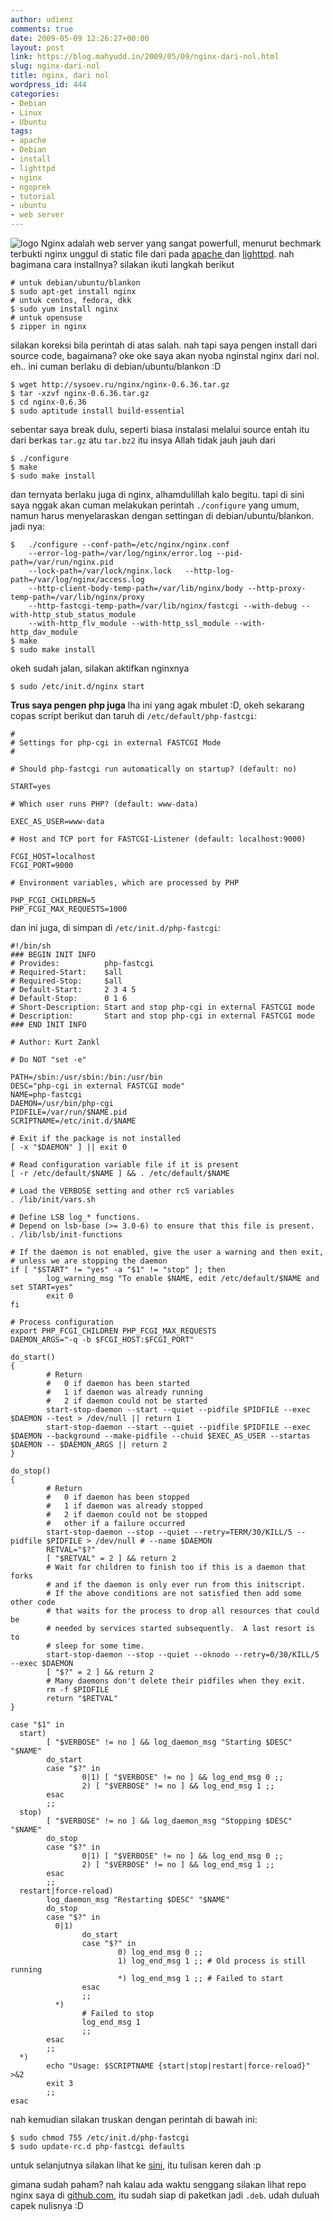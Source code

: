 ```yaml
---
author: udienz
comments: true
date: 2009-05-09 12:26:27+00:00
layout: post
link: https://blog.mahyudd.in/2009/05/09/nginx-dari-nol.html
slug: nginx-dari-nol
title: nginx, dari nol
wordpress_id: 444
categories:
- Debian
- Linux
- Ubuntu
tags:
- apache
- Debian
- install
- lighttpd
- nginx
- ngoprek
- tutorial
- ubuntu
- web server
---
```


![logo](http://nginx.org/nginx.gif)
Nginx adalah web server yang sangat powerfull, menurut bechmark terbukti nginx unggul di static file dari pada [apache ](http://www.joeandmotorboat.com/2008/02/28/apache-vs-nginx-web-server-performance-deathmatch/)dan [lighttpd](http://superjared.com/entry/benching-lighttpd-vs-nginx-static-files/). nah bagimana cara installnya? silakan ikuti langkah berikut

    
    # untuk debian/ubuntu/blankon
    $ sudo apt-get install nginx
    # untuk centos, fedora, dkk
    $ sudo yum install nginx
    # untuk opensuse
    $ zipper in nginx


silakan koreksi bila perintah di atas salah. nah tapi saya pengen install dari source code, bagaimana? oke oke saya akan nyoba nginstal nginx dari nol. eh.. ini cuman berlaku di debian/ubuntu/blankon :D

<!-- more -->

    
    $ wget http://sysoev.ru/nginx/nginx-0.6.36.tar.gz
    $ tar -xzvf nginx-0.6.36.tar.gz
    $ cd nginx-0.6.36
    $ sudo aptitude install build-essential


sebentar saya break dulu, seperti biasa instalasi melalui source entah itu dari berkas `tar.gz` atu `tar.bz2` itu insya Allah tidak jauh jauh dari

    
    $ ./configure
    $ make
    $ sudo make install


dan ternyata berlaku juga di nginx, alhamdulillah kalo begitu. tapi di sini saya nggak akan cuman melakukan perintah `./configure` yang umum, namun harus menyelaraskan dengan settingan di debian/ubuntu/blankon. jadi nya:

    
    $ 	./configure --conf-path=/etc/nginx/nginx.conf 
    	--error-log-path=/var/log/nginx/error.log --pid-path=/var/run/nginx.pid 
    	--lock-path=/var/lock/nginx.lock   --http-log-path=/var/log/nginx/access.log 
    	--http-client-body-temp-path=/var/lib/nginx/body --http-proxy-temp-path=/var/lib/nginx/proxy 
    	--http-fastcgi-temp-path=/var/lib/nginx/fastcgi --with-debug --with-http_stub_status_module 
    	--with-http_flv_module --with-http_ssl_module --with-http_dav_module
    $ make
    $ sudo make install


okeh sudah jalan, silakan aktifkan nginxnya

    
    $ sudo /etc/init.d/nginx start


**Trus saya pengen php juga**
lha ini yang agak mbulet :D, okeh sekarang copas script berikut dan taruh di `/etc/default/php-fastcgi`:

    
    #
    # Settings for php-cgi in external FASTCGI Mode
    #
    
    # Should php-fastcgi run automatically on startup? (default: no)
    
    START=yes
    
    # Which user runs PHP? (default: www-data)
    
    EXEC_AS_USER=www-data
    
    # Host and TCP port for FASTCGI-Listener (default: localhost:9000)
    
    FCGI_HOST=localhost
    FCGI_PORT=9000
    
    # Environment variables, which are processed by PHP
    
    PHP_FCGI_CHILDREN=5
    PHP_FCGI_MAX_REQUESTS=1000


dan ini juga, di simpan di `/etc/init.d/php-fastcgi`:

    
    #!/bin/sh
    ### BEGIN INIT INFO
    # Provides:          php-fastcgi
    # Required-Start:    $all
    # Required-Stop:     $all
    # Default-Start:     2 3 4 5
    # Default-Stop:      0 1 6
    # Short-Description: Start and stop php-cgi in external FASTCGI mode
    # Description:       Start and stop php-cgi in external FASTCGI mode
    ### END INIT INFO
    
    # Author: Kurt Zankl
    
    # Do NOT "set -e"
    
    PATH=/sbin:/usr/sbin:/bin:/usr/bin
    DESC="php-cgi in external FASTCGI mode"
    NAME=php-fastcgi
    DAEMON=/usr/bin/php-cgi
    PIDFILE=/var/run/$NAME.pid
    SCRIPTNAME=/etc/init.d/$NAME
    
    # Exit if the package is not installed
    [ -x "$DAEMON" ] || exit 0
    
    # Read configuration variable file if it is present
    [ -r /etc/default/$NAME ] && . /etc/default/$NAME
    
    # Load the VERBOSE setting and other rcS variables
    . /lib/init/vars.sh
    
    # Define LSB log_* functions.
    # Depend on lsb-base (>= 3.0-6) to ensure that this file is present.
    . /lib/lsb/init-functions
    
    # If the daemon is not enabled, give the user a warning and then exit,
    # unless we are stopping the daemon
    if [ "$START" != "yes" -a "$1" != "stop" ]; then
            log_warning_msg "To enable $NAME, edit /etc/default/$NAME and set START=yes"
            exit 0
    fi
    
    # Process configuration
    export PHP_FCGI_CHILDREN PHP_FCGI_MAX_REQUESTS
    DAEMON_ARGS="-q -b $FCGI_HOST:$FCGI_PORT"
    
    do_start()
    {
            # Return
            #   0 if daemon has been started
            #   1 if daemon was already running
            #   2 if daemon could not be started
            start-stop-daemon --start --quiet --pidfile $PIDFILE --exec $DAEMON --test > /dev/null || return 1
            start-stop-daemon --start --quiet --pidfile $PIDFILE --exec $DAEMON --background --make-pidfile --chuid $EXEC_AS_USER --startas $DAEMON -- $DAEMON_ARGS || return 2
    }
    
    do_stop()
    {
            # Return
            #   0 if daemon has been stopped
            #   1 if daemon was already stopped
            #   2 if daemon could not be stopped
            #   other if a failure occurred
            start-stop-daemon --stop --quiet --retry=TERM/30/KILL/5 --pidfile $PIDFILE > /dev/null # --name $DAEMON
            RETVAL="$?"
            [ "$RETVAL" = 2 ] && return 2
            # Wait for children to finish too if this is a daemon that forks
            # and if the daemon is only ever run from this initscript.
            # If the above conditions are not satisfied then add some other code
            # that waits for the process to drop all resources that could be
            # needed by services started subsequently.  A last resort is to
            # sleep for some time.
            start-stop-daemon --stop --quiet --oknodo --retry=0/30/KILL/5 --exec $DAEMON
            [ "$?" = 2 ] && return 2
            # Many daemons don't delete their pidfiles when they exit.
            rm -f $PIDFILE
            return "$RETVAL"
    }
    
    case "$1" in
      start)
            [ "$VERBOSE" != no ] && log_daemon_msg "Starting $DESC" "$NAME"
            do_start
            case "$?" in
                    0|1) [ "$VERBOSE" != no ] && log_end_msg 0 ;;
                    2) [ "$VERBOSE" != no ] && log_end_msg 1 ;;
            esac
            ;;
      stop)
            [ "$VERBOSE" != no ] && log_daemon_msg "Stopping $DESC" "$NAME"
            do_stop
            case "$?" in
                    0|1) [ "$VERBOSE" != no ] && log_end_msg 0 ;;
                    2) [ "$VERBOSE" != no ] && log_end_msg 1 ;;
            esac
            ;;
      restart|force-reload)
            log_daemon_msg "Restarting $DESC" "$NAME"
            do_stop
            case "$?" in
              0|1)
                    do_start
                    case "$?" in
                            0) log_end_msg 0 ;;
                            1) log_end_msg 1 ;; # Old process is still running
                            *) log_end_msg 1 ;; # Failed to start
                    esac
                    ;;
              *)
                    # Failed to stop
                    log_end_msg 1
                    ;;
            esac
            ;;
      *)
            echo "Usage: $SCRIPTNAME {start|stop|restart|force-reload}" >&2
            exit 3
            ;;
    esac



nah kemudian silakan truskan dengan perintah di bawah ini:

    
    
    $ sudo chmod 755 /etc/init.d/php-fastcgi
    $ sudo update-rc.d php-fastcgi defaults



untuk selanjutnya silakan lihat ke [sini](http://www.how2forge.org/installing-nginx-with-php5-and-mysql-support-on-debian-etch-p2), itu tulisan keren dah :p

gimana sudah paham? nah kalau ada waktu senggang silakan lihat repo nginx saya di [github.com](http://github.com/udienz/Nginx/tree/master), itu sudah siap di paketkan jadi `.deb`. udah duluah capek nulisnya :D
